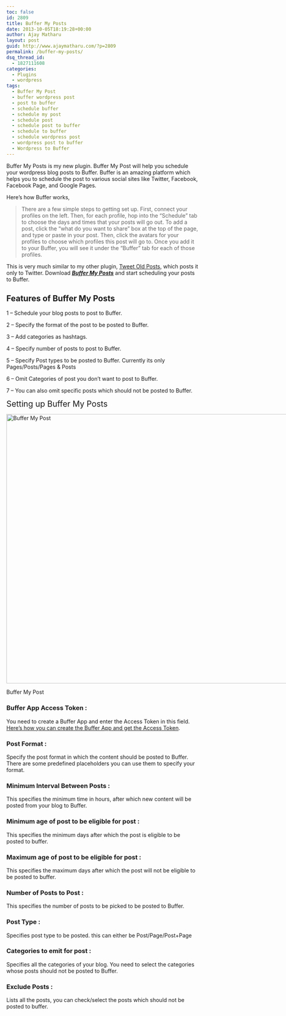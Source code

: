```yaml
---
toc: false
id: 2809
title: Buffer My Posts
date: 2013-10-05T18:19:28+00:00
author: Ajay Matharu
layout: post
guid: http://www.ajaymatharu.com/?p=2809
permalink: /buffer-my-posts/
dsq_thread_id:
  - 1827111608
categories:
  - Plugins
  - wordpress
tags:
  - Buffer My Post
  - buffer wordpress post
  - post to buffer
  - schedule buffer
  - schedule my post
  - schedule post
  - schedule post to buffer
  - schedule to buffer
  - schedule wordpress post
  - wordpress post to buffer
  - Wordpress to Buffer
---
```

Buffer My Posts is my new plugin. Buffer My Post will help you schedule your wordpress blog posts to Buffer. Buffer is an amazing platform which helps you to schedule the post to various social sites like Twitter, Facebook, Facebook Page, and Google Pages.

Here&#8217;s how Buffer works,

> There are a few simple steps to getting set up. First, connect your profiles on the left. Then, for each profile, hop into the &#8220;Schedule&#8221; tab to choose the days and times that your posts will go out. To add a post, click the &#8220;what do you want to share&#8221; box at the top of the page, and type or paste in your post. Then, click the avatars for your profiles to choose which profiles this post will go to. Once you add it to your Buffer, you will see it under the &#8220;Buffer&#8221; tab for each of those profiles.

This is very much similar to my other plugin, <a title="Tweet Old Post" href="http://www.ajaymatharu.com/tweet-old-post/" target="_blank">Tweet Old Posts</a>, which posts it only to Twitter. Download _**<span style="text-decoration: underline;"><a title="Buffer My Post" href="http://www.ajaymatharu.com/Buffer-My-Post.zip" target="_blank">Buffer My Posts</a></span>**_ and start scheduling your posts to Buffer.

## Features of Buffer My Posts

1 &#8211; Schedule your blog posts to post to Buffer.

2 &#8211; Specify the format of the post to be posted to Buffer.

3 &#8211; Add categories as hashtags.

4 &#8211; Specify number of posts to post to Buffer.

5 &#8211; Specify Post types to be posted to Buffer. Currently its only Pages/Posts/Pages & Posts

6 &#8211; Omit Categories of post you don&#8217;t want to post to Buffer.

7 &#8211; You can also omit specific posts which should not be posted to Buffer.

<span style="font-size: 1.5em;">Setting up Buffer My Posts</span>

<div id="attachment_2811" style="width: 834px" class="wp-caption aligncenter">
  <a href="http://www.ajaymatharu.com/wp-content/uploads/2013/10/Buffer-My-Post.png"><img class="size-full wp-image-2811" alt="Buffer My Post" src="http://www.ajaymatharu.com/wp-content/uploads/2013/10/Buffer-My-Post.png" width="824" height="705" /></a>
  
  <p class="wp-caption-text">
    Buffer My Post
  </p>
</div>

### Buffer App Access Token :

You need to create a Buffer App and enter the Access Token in this field. <a title="Create Buffer App" href="http://www.ajaymatharu.com/create-buffer-app/" target="_blank">Here&#8217;s how you can create the Buffer App and get the Access Token</a>.

### Post Format :

Specify the post format in which the content should be posted to Buffer. There are some predefined placeholders you can use them to specify your format.

### Minimum Interval Between Posts :

This specifies the minimum time in hours, after which new content will be posted from your blog to Buffer.

### Minimum age of post to be eligible for post :

This specifies the minimum days after which the post is eligible to be posted to buffer.

### Maximum age of post to be eligible for post :

This specifies the maximum days after which the post will not be eligible to be posted to buffer.

### Number of Posts to Post :

This specifies the number of posts to be picked to be posted to Buffer.

### Post Type :

Specifies post type to be posted. this can either be Post/Page/Post+Page

### Categories to emit for post :

Specifies all the categories of your blog. You need to select the categories whose posts should not be posted to Buffer.

### Exclude Posts :

Lists all the posts, you can check/select the posts which should not be posted to buffer.

&nbsp;
